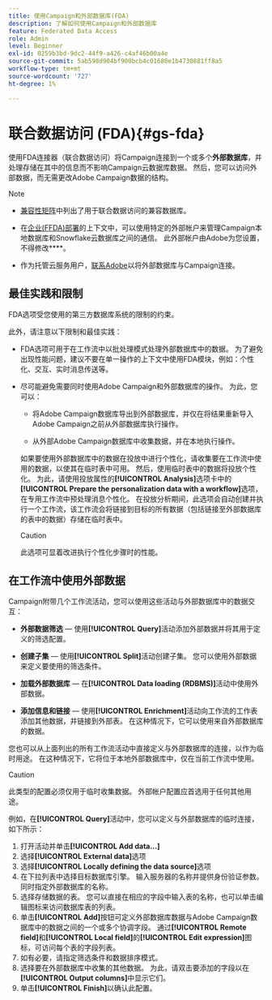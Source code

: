 ```yaml
---
title: 使用Campaign和外部数据库(FDA)
description: 了解如何使用Campaign和外部数据库
feature: Federated Data Access
role: Admin
level: Beginner
exl-id: 0259b3bd-9dc2-44f9-a426-c4af46b00a4e
source-git-commit: 5ab598d904bf900bcb4c01680e1b4730881ff8a5
workflow-type: tm+mt
source-wordcount: '727'
ht-degree: 1%

---
```


# 联合数据访问 (FDA){#gs-fda}

使用FDA连接器（联合数据访问）将Campaign连接到一个或多个&#x200B;**外部数据库**，并处理存储在其中的信息而不影响Campaign云数据库数据。 然后，您可以访问外部数据，而无需更改Adobe Campaign数据的结构。

>[!NOTE]
>
>* [兼容性矩阵](../start/compatibility-matrix.md)中列出了用于联合数据访问的兼容数据库。
>
>* 在[企业(FFDA)部署](../architecture/enterprise-deployment.md)的上下文中，可以使用特定的外部帐户来管理Campaign本地数据库和Snowflake云数据库之间的通信。 此外部帐户由Adobe为您设置，不得修改&#x200B;****。
>
>* 作为托管云服务用户，[联系Adobe](../start/campaign-faq.md#support)以将外部数据库与Campaign连接。


## 最佳实践和限制

FDA选项受您使用的第三方数据库系统的限制的约束。

此外，请注意以下限制和最佳实践：

* FDA选项可用于在工作流中以批处理模式处理外部数据库中的数据。 为了避免出现性能问题，建议不要在单一操作的上下文中使用FDA模块，例如：个性化、交互、实时消息传送等。

* 尽可能避免需要同时使用Adobe Campaign和外部数据库的操作。 为此，您可以：

   * 将Adobe Campaign数据库导出到外部数据库，并仅在将结果重新导入Adobe Campaign之前从外部数据库执行操作。

   * 从外部Adobe Campaign数据库中收集数据，并在本地执行操作。

  如果要使用外部数据库中的数据在投放中进行个性化，请收集要在工作流中使用的数据，以使其在临时表中可用。 然后，使用临时表中的数据将投放个性化。 为此，请使用投放属性的&#x200B;**[!UICONTROL Analysis]**&#x200B;选项卡中的&#x200B;**[!UICONTROL Prepare the personalization data with a workflow]**&#x200B;选项，在专用工作流中预处理消息个性化。 在投放分析期间，此选项会自动创建并执行一个工作流，该工作流会将链接到目标的所有数据（包括链接至外部数据库的表中的数据）存储在临时表中。

  >[!CAUTION]
  >
  >此选项可显着改进执行个性化步骤时的性能。


## 在工作流中使用外部数据

Campaign附带几个工作流活动，您可以使用这些活动与外部数据库中的数据交互：

* **外部数据筛选** — 使用&#x200B;**[!UICONTROL Query]**&#x200B;活动添加外部数据并将其用于定义的筛选配置。

* **创建子集** — 使用&#x200B;**[!UICONTROL Split]**&#x200B;活动创建子集。 您可以使用外部数据来定义要使用的筛选条件。

* **加载外部数据库** — 在&#x200B;**[!UICONTROL Data loading (RDBMS)]**&#x200B;活动中使用外部数据。

* **添加信息和链接** — 使用&#x200B;**[!UICONTROL Enrichment]**&#x200B;活动向工作流的工作表添加其他数据，并链接到外部表。 在这种情况下，它可以使用来自外部数据库的数据。

您也可以从上面列出的所有工作流活动中直接定义与外部数据库的连接，以作为临时用途。 在这种情况下，它将位于本地外部数据库中，仅在当前工作流中使用。

>[!CAUTION]
>
>此类型的配置必须仅用于临时收集数据。 外部帐户配置应首选用于任何其他用途。

例如，在&#x200B;**[!UICONTROL Query]**&#x200B;活动中，您可以定义与外部数据库的临时连接，如下所示：

1. 打开活动并单击&#x200B;**[!UICONTROL Add data...]**
1. 选择&#x200B;**[!UICONTROL External data]**&#x200B;选项
1. 选择&#x200B;**[!UICONTROL Locally defining the data source]**&#x200B;选项
1. 在下拉列表中选择目标数据库引擎。 输入服务器的名称并提供身份验证参数。 同时指定外部数据库的名称。
1. 选择存储数据的表。 您可以直接在相应的字段中输入表的名称，也可以单击编辑图标来访问数据库表的列表。
1. 单击&#x200B;**[!UICONTROL Add]**&#x200B;按钮可定义外部数据库数据与Adobe Campaign数据库中的数据之间的一个或多个协调字段。 通过&#x200B;**[!UICONTROL Remote field]**&#x200B;和&#x200B;**[!UICONTROL Local field]**&#x200B;的&#x200B;**[!UICONTROL Edit expression]**&#x200B;图标，可访问每个表的字段列表。
1. 如有必要，请指定筛选条件和数据排序模式。
1. 选择要在外部数据库中收集的其他数据。 为此，请双击要添加的字段以在&#x200B;**[!UICONTROL Output columns]**&#x200B;中显示它们。
1. 单击&#x200B;**[!UICONTROL Finish]**&#x200B;以确认此配置。
